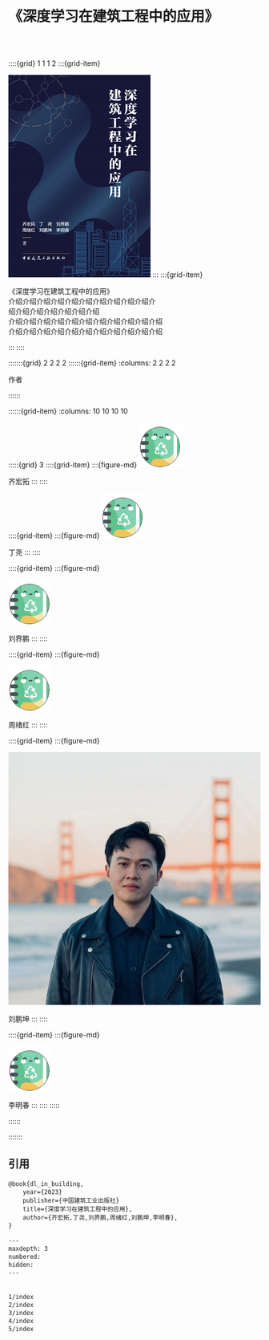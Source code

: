 # 《深度学习在建筑工程中的应用》

<br>
<br>

::::{grid} 1 1 1 2
:::{grid-item}

![深度学习在建筑工程中的应用](./_static/book.png)
:::
:::{grid-item}
<div class="show-right">
<div>
《深度学习在建筑工程中的应用》
</div>

<div>介绍介绍介绍介绍介绍介绍介绍介绍介绍介绍介
</div>

<div>绍介绍介绍介绍介绍介绍介绍</div>

<div>介绍介绍介绍介绍介绍介绍介绍介绍介绍介绍介绍</div>

<div>介绍介绍介绍介绍介绍介绍介绍介绍介绍介绍介绍</div>

</div>

:::
::::



:::::::{grid} 2 2 2 2
::::::{grid-item}
:columns: 2 2 2 2
<div class="auth-div">
作者
</div>

::::::

::::::{grid-item}
:columns: 10 10 10 10

:::::{grid} 3
::::{grid-item}
:::{figure-md}
<img src="./_static/authors/test.png" class="auth-header">

齐宏拓
:::
::::

::::{grid-item}
:::{figure-md}
<img src="./_static/authors/test.png" class="auth-header">

丁尧
:::
::::

::::{grid-item}
:::{figure-md}

<img src="./_static/authors/test.png" class="auth-header">

刘界鹏
:::
::::

::::{grid-item}
:::{figure-md}

<img src="./_static/authors/test.png" class="auth-header">

周绪红
:::
::::

::::{grid-item}
:::{figure-md}

<img src="./_static/authors/PenkunLiu.jpg" class="auth-header">

刘鹏坤
:::
::::

::::{grid-item}
:::{figure-md}

<img src="./_static/authors/test.png" class="auth-header">

李明春
:::
::::
:::::

::::::

:::::::



<div class="show-mid">
<h2>引用</h2>
</div>

```text
@book{dl_in_building,
    year={2023}
    publisher={中国建筑工业出版社}
    title={深度学习在建筑工程中的应用},
    author={齐宏拓,丁尧,刘界鹏,周绪红,刘鹏坤,李明春},
}
```

```{toctree}
---
maxdepth: 3
numbered:
hidden:
---


1/index
2/index
3/index
4/index
5/index
```

